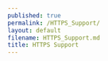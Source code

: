 ```yaml
---
published: true
permalink: /HTTPS_Support/
layout: default
filename: HTTPS_Support.md
title: HTTPS Support
---
```





